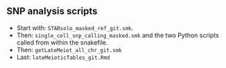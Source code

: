 ## SNP analysis scripts

* Start with: `STARsolo_masked_ref_git.smk`.
* Then: `single_cell_snp_calling_masked.smk` and the two Python scripts called from within the snakefile.
* Then: `getLateMeiot_all_chr_git.smk`
* Last: `lateMeioticTables_git.Rmd`
